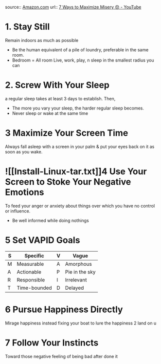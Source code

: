 source:: [Amazon.com](https://www.amazon.com/How-Be-Miserable-Strategies-Already/dp/1626254060/)
url:: [7 Ways to Maximize Misery 😞 - YouTube](https://www.youtube.com/watch?v=LO1mTELoj6o)

# 1. Stay Still
Remain indoors as much as possible
- Be the human equivalent of a pile of loundry, preferable in the same room.
- Bedroom = All room
  Live, work, play, n sleep in the smallest radius you can

# 2. Screw With Your Sleep
a regular sleep takes at least 3 days to establish. Then, 
- The more you vary your sleep, the harder regular sleep becomes.
- Never sleep or wake at the same time

# 3 Maximize Your Screen Time
Always fall asleep with a screen in your palm & put your eyes back on it as soon as you wake.

# ![[Install-Linux-tar.txt]]4 Use Your Screen to Stoke Your Negative Emotions
To feed your anger or anxiety about things over which you have no control or influence.
- Be well informed while doing nothings

# 5 Set VAPID Goals

| S   | Specific     | V   | Vague          |
| --- | ------------ | --- | -------------- |
| M   | Measurable   | A   | Amorphous      |
| A   | Actionable   | P   | Pie in the sky |
| R   | Responsible  | I   | Irrelevant     |
| T   | Time-bounded | D   | Delayed        |

# 6 Pursue Happiness Directly
Mirage happiness instead fixing your boat to lure the happiness 2 land on u

# 7 Follow Your Instincts
Toward those negative feeling of being bad after done it

